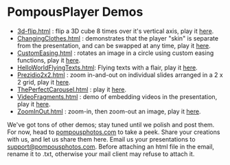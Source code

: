 # PompousPlayer Demos

- [3d-flip.html](./3d-flip.html) : flip a 3D cube 8 times over it's vertical axis, play it [here](https://www.pompousphotos.com/html/GitHub/demos/3d-flip.html).
- [ChangingClothes.html](./ChangingClothes.html) : demonstrates that the player "skin" is separate from the presentation, and can be swapped at any time, play it [here](https://www.pompousphotos.com/html/GitHub/demos/ChangingClothes.html).
- [CustomEasing.html](./CustomEasing.html) : rotates an image in a circle using custom easing functions, play it [here](https://www.pompousphotos.com/html/GitHub/demos/CustomEasing.html).
- [HelloWorldFlyingTexts.html](./HelloWorldFlyingTexts.html): Flying texts with a flair, play it [here](https://www.pompousphotos.com/html/GitHub/demos/HelloWorldFlyingTexts.html).
- [Prezidio2x2.html](./Prezidio2x2.html) : zoom in-and-out on individual slides arranged in a 2 x 2 grid, play it [here](https://www.pompousphotos.com/html/GitHub/demos/Prezidio2x2.html).
- [ThePerfectCarousel.html](./ThePerfectCarousel.html) : play it [here](https://www.pompousphotos.com/html/GitHub/demos/ThePerfectCarousel.html).
- [VideoFragments.html](./VideoFragments.html) : demo of embedding videos in the presentation, play it [here](https://www.pompousphotos.com/html/GitHub/demos/VideoFragments.html).
- [ZoomInOut.html](./ZoomInOut.html) : zoom-in, then zoom-out an image, play it [here](https://www.pompousphotos.com/html/GitHub/demos/ZoomInOut.html).

We've got tons of other demos; stay tuned until we polish and post them. 
For now, head to [pompousphotos.com](https://www.pompousphotos.com/) to take a peek. Share your creations with us, and let us share them here. Email us your presentations to support@pompousphotos.com. Before attaching an html file in the email, rename it to .txt, otherwise your mail client may refuse to attach it.

